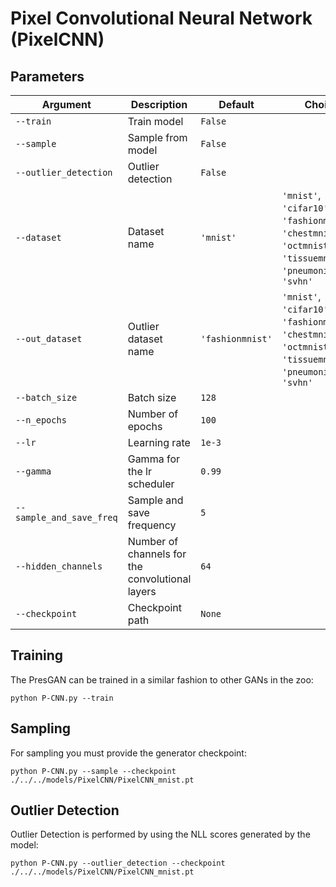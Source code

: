 # Pixel Convolutional Neural Network (PixelCNN)


## Parameters

| Argument                 | Description                             | Default         | Choices                                                                                  |
|--------------------------|-----------------------------------------|-----------------|------------------------------------------------------------------------------------------|
| `--train`                | Train model                             | `False`         |                                                                                          |
| `--sample`               | Sample from model                       | `False`         |                                                                                          |
| `--outlier_detection`    | Outlier detection                       | `False`         |                                                                                          |
| `--dataset`              | Dataset name                            | `'mnist'`       | `'mnist'`, `'cifar10'`, `'fashionmnist'`, `'chestmnist'`, `'octmnist'`, `'tissuemnist'`, `'pneumoniamnist'`, `'svhn'`  |
| `--out_dataset`          | Outlier dataset name                    | `'fashionmnist'`| `'mnist'`, `'cifar10'`, `'fashionmnist'`, `'chestmnist'`, `'octmnist'`, `'tissuemnist'`, `'pneumoniamnist'`, `'svhn'`  |
| `--batch_size`           | Batch size                              | `128`           |                                                                                          |
| `--n_epochs`             | Number of epochs                        | `100`           |                                                                                          |
| `--lr`                   | Learning rate                           | `1e-3`          |                                                                                          |
| `--gamma`                | Gamma for the lr scheduler              | `0.99`          |                                                                                          |
| `--sample_and_save_freq` | Sample and save frequency               | `5`             |                                                                                          |
| `--hidden_channels`      | Number of channels for the convolutional layers | `64`     |                                                                                          |
| `--checkpoint`           | Checkpoint path                         | `None`          |                                                                                          |


## Training

The PresGAN can be trained in a similar fashion to other GANs in the zoo:

    python P-CNN.py --train

## Sampling

For sampling you must provide the generator checkpoint:

    python P-CNN.py --sample --checkpoint ./../../models/PixelCNN/PixelCNN_mnist.pt

## Outlier Detection

Outlier Detection is performed by using the NLL scores generated by the model:

    python P-CNN.py --outlier_detection --checkpoint ./../../models/PixelCNN/PixelCNN_mnist.pt